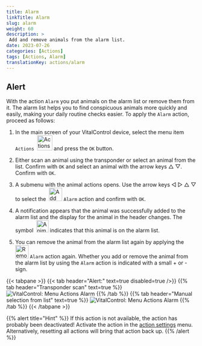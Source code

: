 ```yaml
---
title: Alarm
linkTitle: Alarm
slug: alarm
weight: 60
description: >
 Add and remove animals from the alarm list.
date: 2023-07-26
categories: [Actions]
tags: [Actions, Alarm]
translationKey: actions/alarm
---
```


## Alert

With the action `Alarm` you put animals on the alarm list or remove them from it. The alarm list helps you to find conspicuous animals more quickly and easily, making your daily routine checks easier. To apply the `Alarm` action, proceed as follows:

1. In the main screen of your VitalControl device, select the menu item `Actions` &nbsp;<img src="/icons/actions.svg" width="40" align="bottom" alt="Actions" />  and press the `OK` button.

2. Either scan an animal using the transponder or select an animal from the list. Confirm with `OK` and select an animal with the arrow keys △ ▽. Confirm with `OK`.

3. A submenu with the animal actions opens. Use the arrow keys ◁ ▷ △ ▽ to select the &nbsp;<img src="/icons/actions/alarm.svg" width="35" align="bottom" alt="Add alarm" /> `Alarm` action and confirm with `OK`.

4. A notification appears that the animal was successfully added to the alarm list and the display for the animal in the header changes. The symbol &nbsp;<img src="/icons/header/animal-in-alarm.svg" width="32" align="bottom" alt="Animal in alarm" /> indicates that this animal is on the alarm list.

5. You can remove the animal from the alarm list again by applying the &nbsp;<img src="/icons/actions/alarm-minus.svg" width="35" align="bottom" alt="Remove alarm" /> `Alarm` action again. Whether you add or remove the animal from the alarm list by using the `Alarm` action is indicated with a small + or - sign.

{{< tabpane >}}
{{< tab header="Alert:" text=true disabled=true />}}
{{% tab header="Transponder scan" text=true %}}
 ![VitalControl: Menu Actions Alarm](../images/alarm-scan.png "Alarm")
{{% /tab %}}
{{% tab header="Manual selection from list" text=true %}}
 ![VitalControl: Menu Actions Alarm](../images/alarm.png "Alarm")
{{% /tab %}}
{{< /tabpane >}}

{{% alert title="Hint" %}}
If this action is not available, the action has probably been deactivated! Activate the action in the [action settings](../settings/) menu. Alternatively, resetting all actions will bring that action back up.
{{% /alert %}}
